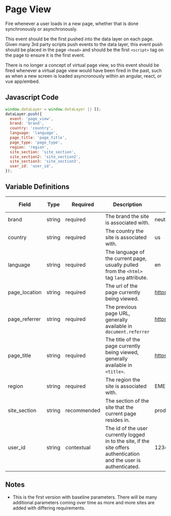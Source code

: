 # Page View

Fire whenever a user loads in a new page, whether that is done synchronously or asynchronously.

This event should be the first pushed into the data layer on each page. Given many 3rd party scripts push events to the data layer, this event push should be placed in the page `<head>` and should be the first `<script>` tag on the page to ensure it is the first event.

There is no longer a concept of virtual page view, so this event should be fired whenever a virtual page view would have been fired in the past, such as when a new screen is loaded asyncronously within an angular, react, or vue app/embed.

## Javascript Code

```js
window.dataLayer = window.dataLayer || [];
dataLayer.push({
  event: 'page_view',
  brand: 'brand',
  country: 'country',
  language: 'language',
  page_title: 'page_title',
  page_type: 'page_type',
  region: 'region',
  site_section: 'site_section',
  site_section2: 'site_section2',
  site_section3: 'site_section3',
  user_id: 'user_id',
});
```

## Variable Definitions

|Field|Type|Required|Description|Example|Pattern|Min Length|Max Length|Minimum|Maximum|Multiple Of|
| --- | --- | --- | --- | --- | --- | --- | --- | --- | --- | --- |
|brand|string|required|The brand the site is associated with.|neutrogena|
|country|string|required|The country the site is associated with.|us|
|language|string|required|The language of the current page, usually pulled from the `<html>` tag `lang` attribute.|en|
|page_location|string|required|The url of the page currently being viewed.|https://www.neutrogena.com|
|page_referrer|string|required|The previous page URL, generally available in `document.referrer`|https://www.neutrogena.com|
|page_title|string|required|The title of the page currently being viewed, generally available in `<title>`.|https://www.neutrogena.com|
|region|string|required|The region the site is associated with.|EMEA|
|site_section|string|recommended|The section of the site that the current page resides in.|products|
|user_id|string|contextual|The id of the user currently logged in to the site, if the site offers authentication and the user is authenticated.|123456|

## Notes
- This is the first version with baseline parameters. There will be many additional parameters coming over time as more and more sites are added with differing requirements.